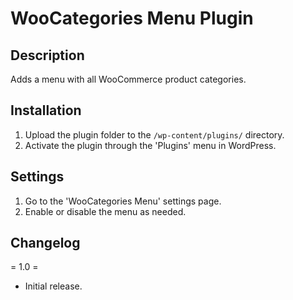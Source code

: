 # WooCategories Menu Plugin

## Description

Adds a menu with all WooCommerce product categories.

## Installation

1. Upload the plugin folder to the `/wp-content/plugins/` directory.
2. Activate the plugin through the 'Plugins' menu in WordPress.

## Settings

1. Go to the 'WooCategories Menu' settings page.
2. Enable or disable the menu as needed.

## Changelog

= 1.0 =
* Initial release.